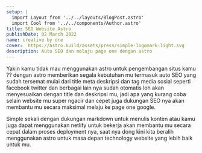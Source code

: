 ```yaml
---
setup: |
  import Layout from '../../layouts/BlogPost.astro'
  import Cool from '../../components/Author.astro'
title: SEO Website Astro
publishDate: 02 March 2022
name: creative by dre
cover:  https://astro.build/assets/press/simple-logomark-light.svg
description: Auto SEO dan melaju page one dengan astro
---
```


Yakin kamu tidak mau menggunakan astro untuk pengembangan situs kamu ?? dengan astro memberikan segala kebutuhan mu termasuk auto SEO yang sudah tersemat mulai dari title meta deskripsi dan tag media sosial seperti facebook twitter dan berbagai lain nya sudah otomatis loh akan menyesuaikan dengan title dan deskripsi mu, jadi apa yang kurang coba selain website mu super ngacir dan cepet juga dukungan SEO nya akan membantu mu secara maksimal melaju ke page one google.

Simple sekali dengan dukungan markdown untuk menulis konten atau kamu juga dapat menggunakan netlify untuk bekerja akan membantu mu secara cepat dalam proses deployment nya, saat nya dong kini kita beralih menggunakan astro untuk masa depan technology website yang lebih baik untuk mu.
